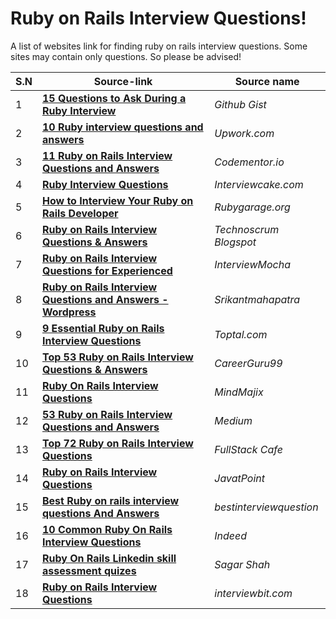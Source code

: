# Ruby on Rails Interview Questions!

A list of websites link for finding ruby on rails interview questions. Some sites may contain only questions. So please be advised!

| S.N | Source-link                                                                                                                                                                                | Source name             |
| --- | ------------------------------------------------------------------------------------------------------------------------------------------------------------------------------------------ | ----------------------- |
| 1   | **[ 15 Questions to Ask During a Ruby Interview ](https://gist.github.com/ryansobol/5252653)**                                                                                             | _Github Gist_           |
| 2   | **[10 Ruby interview questions and answers](https://www.upwork.com/i/interview-questions/ruby/)**                                                                                          | _Upwork.com_            |
| 3   | **[11 Ruby on Rails Interview Questions and Answers](https://www.codementor.io/blog/ruby-on-rails-interview-questions-du107w0ss)**                                                         | _Codementor.io_         |
| 4   | **[Ruby Interview Questions ](https://www.interviewcake.com/ruby-interview-questions)**                                                                                                    | _Interviewcake.com_     |
| 5   | **[How to Interview Your Ruby on Rails Developer ](https://rubygarage.org/blog/how-to-interview-your-ruby-on-rails-developer)**                                                            | _Rubygarage.org_        |
| 6   | **[Ruby on Rails Interview Questions & Answers ](http://technoscrum.blogspot.com/2013/07/ruby-on-rails-interview-questions.html)**                                                         | _Technoscrum Blogspot_  |
| 7   | **[Ruby on Rails Interview Questions for Experienced](https://blog.interviewmocha.com/ruby-on-rails-interview-questions-for-experienced/)**                                                | _InterviewMocha_        |
| 8   | **[Ruby on Rails Interview Questions and Answers -Wordpress](https://srikantmahapatra.wordpress.com/2013/11/07/ruby-on-rails-interview-questions-and-answers/)**                           | _Srikantmahapatra_      |      |
| 9  | **[9 Essential Ruby on Rails Interview Questions](https://www.toptal.com/ruby-on-rails/interview-questions)**                                                                              | _Toptal.com_            |         |
| 10  | **[Top 53 Ruby on Rails Interview Questions & Answers ](https://career.guru99.com/top-34-ruby-on-rail-interview-questions/)**                                                              | _CareerGuru99_          |
| 11  | **[Ruby On Rails Interview Questions](https://mindmajix.com/ruby-rails-interview-questions)**                                                                                              | _MindMajix_             |
| 12  | **[53 Ruby on Rails Interview Questions and Answers](https://medium.com/better-programming/53-ruby-on-rails-interview-questions-and-answers-eb99eed1aeb7)**                                | _Medium_                |
| 13  | **[Top 72 Ruby on Rails Interview Questions](https://www.fullstack.cafe/Ruby%20on%20Rails)**                                                                                               | _FullStack Cafe_        |
| 14  | **[Ruby on Rails Interview Questions](https://www.javatpoint.com/ruby-on-rails-interview-questions)**                                                                                      | _JavatPoint_            |
| 15  | **[Best Ruby on rails interview questions And Answers](https://www.bestinterviewquestion.com/ruby-on-rails-interview-questions)**                                                          | _bestinterviewquestion_ |
| 16  | **[10 Common Ruby On Rails Interview Questions](https://www.indeed.com/career-advice/interviewing/ruby-on-rails-interview-questions)**                                                     | _Indeed_                |             |
| 17  | **[Ruby On Rails Linkedin skill assessment quizes](https://skill-assess-api.vercel.app/quizes/%5BRubi-on-Rails%5D)**                                                                       | _Sagar Shah_            |
| 18  | **[Ruby on Rails Interview Questions](https://www.interviewbit.com/ruby-on-rails-interview-questions/#freshers)**                                                                          | _interviewbit.com_      |
